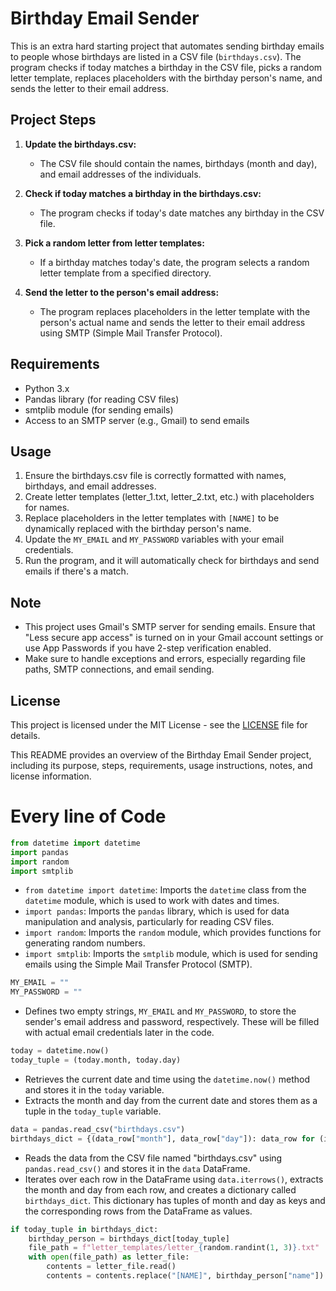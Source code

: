 


# Birthday Email Sender

This is an extra hard starting project that automates sending birthday emails to people whose birthdays are listed in a CSV file (`birthdays.csv`). The program checks if today matches a birthday in the CSV file, picks a random letter template, replaces placeholders with the birthday person's name, and sends the letter to their email address.

## Project Steps

1. **Update the birthdays.csv:**
   - The CSV file should contain the names, birthdays (month and day), and email addresses of the individuals.

2. **Check if today matches a birthday in the birthdays.csv:**
   - The program checks if today's date matches any birthday in the CSV file.

3. **Pick a random letter from letter templates:**
   - If a birthday matches today's date, the program selects a random letter template from a specified directory.

4. **Send the letter to the person's email address:**
   - The program replaces placeholders in the letter template with the person's actual name and sends the letter to their email address using SMTP (Simple Mail Transfer Protocol).

## Requirements

- Python 3.x
- Pandas library (for reading CSV files)
- smtplib module (for sending emails)
- Access to an SMTP server (e.g., Gmail) to send emails

## Usage

1. Ensure the birthdays.csv file is correctly formatted with names, birthdays, and email addresses.
2. Create letter templates (letter_1.txt, letter_2.txt, etc.) with placeholders for names.
3. Replace placeholders in the letter templates with `[NAME]` to be dynamically replaced with the birthday person's name.
4. Update the `MY_EMAIL` and `MY_PASSWORD` variables with your email credentials.
5. Run the program, and it will automatically check for birthdays and send emails if there's a match.

## Note

- This project uses Gmail's SMTP server for sending emails. Ensure that "Less secure app access" is turned on in your Gmail account settings or use App Passwords if you have 2-step verification enabled.
- Make sure to handle exceptions and errors, especially regarding file paths, SMTP connections, and email sending.

## License

This project is licensed under the MIT License - see the [LICENSE](LICENSE) file for details.


This README provides an overview of the Birthday Email Sender project, including its purpose, steps, requirements, usage instructions, notes, and license information.

# Every line of Code

```python
from datetime import datetime
import pandas
import random
import smtplib
```

- `from datetime import datetime`: Imports the `datetime` class from the `datetime` module, which is used to work with dates and times.
- `import pandas`: Imports the `pandas` library, which is used for data manipulation and analysis, particularly for reading CSV files.
- `import random`: Imports the `random` module, which provides functions for generating random numbers.
- `import smtplib`: Imports the `smtplib` module, which is used for sending emails using the Simple Mail Transfer Protocol (SMTP).

```python
MY_EMAIL = ""
MY_PASSWORD = ""
```

- Defines two empty strings, `MY_EMAIL` and `MY_PASSWORD`, to store the sender's email address and password, respectively. These will be filled with actual email credentials later in the code.

```python
today = datetime.now()
today_tuple = (today.month, today.day)
```

- Retrieves the current date and time using the `datetime.now()` method and stores it in the `today` variable.
- Extracts the month and day from the current date and stores them as a tuple in the `today_tuple` variable.

```python
data = pandas.read_csv("birthdays.csv")
birthdays_dict = {(data_row["month"], data_row["day"]): data_row for (index, data_row) in data.iterrows()}
```

- Reads the data from the CSV file named "birthdays.csv" using `pandas.read_csv()` and stores it in the `data` DataFrame.
- Iterates over each row in the DataFrame using `data.iterrows()`, extracts the month and day from each row, and creates a dictionary called `birthdays_dict`. This dictionary has tuples of month and day as keys and the corresponding rows from the DataFrame as values.

```python
if today_tuple in birthdays_dict:
    birthday_person = birthdays_dict[today_tuple]
    file_path = f"letter_templates/letter_{random.randint(1, 3)}.txt"
    with open(file_path) as letter_file:
        contents = letter_file.read()
        contents = contents.replace("[NAME]", birthday_person["name"])
```

